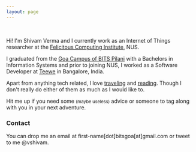 ```yaml
---
layout: page
---
```


<p >
<div class="message" align="center">
	<a href="https://github.com/vshivam"> <i class="fa fa-github-alt fa-3x"></i></a> &nbsp; &nbsp;
	<a href="http://stackoverflow.com/users/1239966/shivam-verma"> <i class="fa fa-stack-overflow fa-3x"></i> </a> &nbsp; &nbsp;
	<a href="https://www.facebook.com/shivam.verma.2707"> <i class="fa fa-facebook fa-3x"></i></a> &nbsp; &nbsp;
	<a href="https://sg.linkedin.com/in/shivamverma"> <i class="fa fa-linkedin fa-3x"></i></a>&nbsp; &nbsp;
	<a href="https://twitter.com/vshivam"> <i class="fa fa-twitter fa-3x"></i></a>
</div>
</p>

Hi! I'm Shivam Verma and I currently work as an Internet of Things researcher at the [Felicitous Computing Institute](http://fci.comp.nus.edu.sg/), NUS.

I graduated from the [Goa Campus of BITS Pilani](https://en.wikipedia.org/wiki/Birla_Institute_of_Technology_and_Science,_Pilani_%E2%80%93_Goa_Campus) with a Bachelors in Information Systems and prior to joining NUS, I worked as a Software Developer at [Teewe](http://teewe.in/) in Bangalore, India.

Apart from anything tech related, I love [traveling](https://www.google.com/maps/d/viewer?mid=16blXRsHiwmT__K99uxg3XZPFb84) and [reading](https://www.goodreads.com/review/list/7377751-shivam-verma?shelf=read). Though I don't really do either of them as much as I would like to.

Hit me up if you need some <small>(maybe useless)</small> advice or someone to tag along with you in your next adventure. 

### Contact
You can drop me an email at first-name[dot]bitsgoa[at]gmail.com or tweet to me @vshivam.

